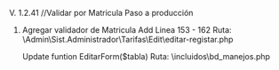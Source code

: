  V. 1.2.41 //Validar por Matricula
Paso a producción

1. Agregar validador de Matricula Add Linea 153 - 162
    Ruta: \Admin\Sist.Administrador\Tarifas\Edit\editar-registar.php
   
   Update funtion EditarForm($tabla) 
    Ruta: \incluidos\bd_manejos.php